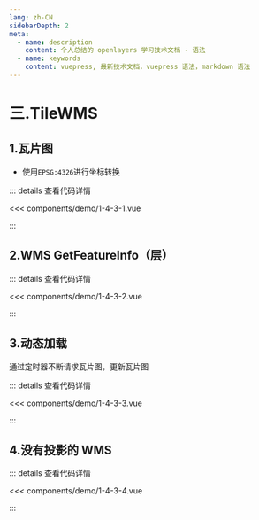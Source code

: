 ```yaml
---
lang: zh-CN
sidebarDepth: 2
meta:
  - name: description
    content: 个人总结的 openlayers 学习技术文档 - 语法
  - name: keywords
    content: vuepress, 最新技术文档，vuepress 语法，markdown 语法
---
```


# 三.TileWMS

## 1.瓦片图

- 使用`EPSG:4326`进行坐标转换

  <Container url="/resume/?type=openlayers&name=1-4-3-1.vue" />

::: details 查看代码详情

<<< components/demo/1-4-3-1.vue

:::

## 2.WMS GetFeatureInfo（层）

  <Container url="/resume/?type=openlayers&name=1-4-3-2.vue" />

::: details 查看代码详情

<<< components/demo/1-4-3-2.vue

:::

## 3.动态加载

通过定时器不断请求瓦片图，更新瓦片图

  <Container url="/resume/?type=openlayers&name=1-4-3-3.vue" />

::: details 查看代码详情

<<< components/demo/1-4-3-3.vue

:::

## 4.没有投影的 WMS

  <Container url="/resume/?type=openlayers&name=1-4-3-4.vue" />

::: details 查看代码详情

<<< components/demo/1-4-3-4.vue

:::
